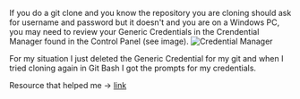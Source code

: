 If you do a git clone and you know the repository you are cloning should ask for username and password but it doesn't and you are on a Windows PC, you may need to review your Generic Credentials in the Crendential Manager found in the Control Panel (see image).
![Credential Manager](https://user-images.githubusercontent.com/19500800/39739875-0d554c36-5248-11e8-9554-0e99c476152d.jpg)

For my situation I just deleted the Generic Credential for my git and when I tried cloning again in Git Bash I got the prompts for my credentials.

Resource that helped me -> [link](https://cmatskas.com/how-to-update-your-git-credentials-on-windows/)
